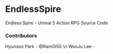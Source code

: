 # EndlessSpire
Endless Spire - Unreal 5 Action RPG Source Code


### Contributors 
Hyunsoo Park - @RamGI55 \n
WooJu Lee - 
